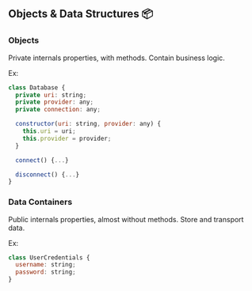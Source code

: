 ## Objects & Data Structures 📦️

### Objects
Private internals properties, with methods. Contain business logic.

Ex:
```js
class Database {
  private uri: string;
  private provider: any;
  private connection: any;

  constructor(uri: string, provider: any) {
    this.uri = uri;
    this.provider = provider;
  }

  connect() {...}

  disconnect() {...}
}
```

### Data Containers
Public internals properties, almost without methods. Store and transport data.

Ex:
```js
class UserCredentials {
  username: string;
  password: string;
}
```
